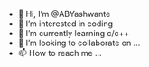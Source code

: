- 👋 Hi, I’m @ABYashwante
- 👀 I’m interested in coding
- 🌱 I’m currently learning c/c++
- 💞️ I’m looking to collaborate on ...
- 📫 How to reach me ...

<!---
ABYashwante/ABYashwante is a ✨ special ✨ repository because its `README.md` (this file) appears on your GitHub profile.
You can click the Preview link to take a look at your changes.
--->
